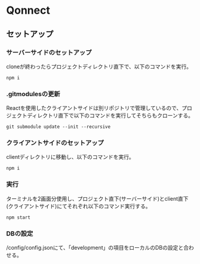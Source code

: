 # Qonnect

## セットアップ

### サーバーサイドのセットアップ
cloneが終わったらプロジェクトディレクトリ直下で、以下のコマンドを実行。
```
npm i
```

### .gitmodulesの更新
Reactを使用したクライアントサイドは別リポジトリで管理しているので、プロジェクトディレクトリ直下で以下のコマンドを実行してそちらもクローンする。
```
git submodule update --init --recursive
```

### クライアントサイドのセットアップ
clientディレクトリに移動し、以下のコマンドを実行。
```
npm i
```

### 実行
ターミナルを2画面分使用し、プロジェクト直下(サーバーサイド)とclient直下(クライアントサイド)にてそれぞれ以下のコマンド実行する。
```
npm start
```

### DBの設定
/config/config.jsonにて、「development」の項目をローカルのDBの設定と合わせる。


